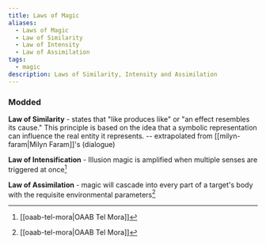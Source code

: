 ```yaml
---
title: Laws of Magic
aliases:
  - Laws of Magic
  - Law of Similarity
  - Law of Intensity
  - Law of Assimilation
tags:
  - magic
description: Laws of Similarity, Intensity and Assimilation
---
```

### Modded
**Law of Similarity** - states that "like produces like" or "an effect resembles its cause." This principle is based on the idea that a symbolic representation can influence the real entity it represents. -- extrapolated from [[milyn-faram|Milyn Faram]]'s (dialogue)

**Law of Intensification** - Illusion magic is amplified when multiple senses are triggered at once[^1]

**Law of Assimilation** - magic will cascade into every part of a target's body with the requisite environmental parameters[^1]

[^1]: [[oaab-tel-mora|OAAB Tel Mora]]